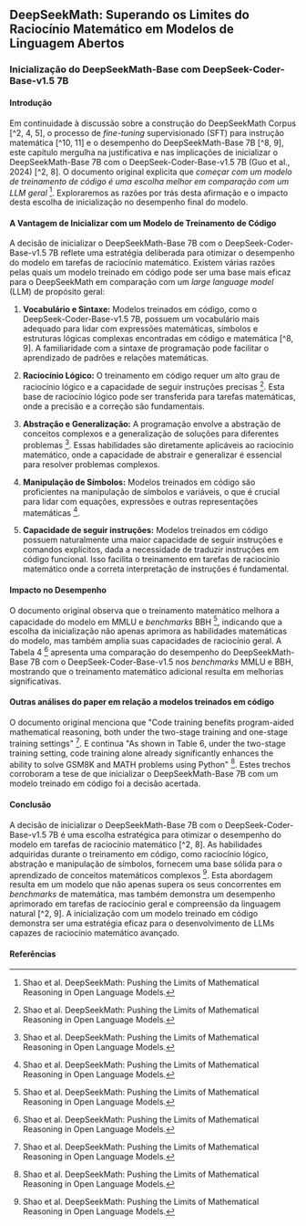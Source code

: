 ## DeepSeekMath: Superando os Limites do Raciocínio Matemático em Modelos de Linguagem Abertos

### Inicialização do DeepSeekMath-Base com DeepSeek-Coder-Base-v1.5 7B

#### Introdução

Em continuidade à discussão sobre a construção do DeepSeekMath Corpus [^2, 4, 5], o processo de *fine-tuning* supervisionado (SFT) para instrução matemática [^10, 11] e o desempenho do DeepSeekMath-Base 7B [^8, 9], este capítulo mergulha na justificativa e nas implicações de inicializar o DeepSeekMath-Base 7B com o DeepSeek-Coder-Base-v1.5 7B (Guo et al., 2024) [^2, 8]. O documento original explicita que *começar com um modelo de treinamento de código é uma escolha melhor em comparação com um LLM geral* [^2]. Exploraremos as razões por trás desta afirmação e o impacto desta escolha de inicialização no desempenho final do modelo.

#### A Vantagem de Inicializar com um Modelo de Treinamento de Código

A decisão de inicializar o DeepSeekMath-Base 7B com o DeepSeek-Coder-Base-v1.5 7B reflete uma estratégia deliberada para otimizar o desempenho do modelo em tarefas de raciocínio matemático. Existem várias razões pelas quais um modelo treinado em código pode ser uma base mais eficaz para o DeepSeekMath em comparação com um *large language model* (LLM) de propósito geral:

1.  **Vocabulário e Sintaxe:** Modelos treinados em código, como o DeepSeek-Coder-Base-v1.5 7B, possuem um vocabulário mais adequado para lidar com expressões matemáticas, símbolos e estruturas lógicas complexas encontradas em código e matemática [^8, 9]. A familiaridade com a sintaxe de programação pode facilitar o aprendizado de padrões e relações matemáticas.

2.  **Raciocínio Lógico:** O treinamento em código requer um alto grau de raciocínio lógico e a capacidade de seguir instruções precisas [^9]. Esta base de raciocínio lógico pode ser transferida para tarefas matemáticas, onde a precisão e a correção são fundamentais.

3.  **Abstração e Generalização:** A programação envolve a abstração de conceitos complexos e a generalização de soluções para diferentes problemas [^8]. Essas habilidades são diretamente aplicáveis ao raciocínio matemático, onde a capacidade de abstrair e generalizar é essencial para resolver problemas complexos.

4.  **Manipulação de Símbolos:** Modelos treinados em código são proficientes na manipulação de símbolos e variáveis, o que é crucial para lidar com equações, expressões e outras representações matemáticas [^9].

5. **Capacidade de seguir instruções:** Modelos treinados em código possuem naturalmente uma maior capacidade de seguir instruções e comandos explícitos, dada a necessidade de traduzir instruções em código funcional. Isso facilita o treinamento em tarefas de raciocínio matemático onde a correta interpretação de instruções é fundamental.

#### Impacto no Desempenho

O documento original observa que o treinamento matemático melhora a capacidade do modelo em MMLU e *benchmarks* BBH [^2], indicando que a escolha da inicialização não apenas aprimora as habilidades matemáticas do modelo, mas também amplia suas capacidades de raciocínio geral. A Tabela 4 [^9] apresenta uma comparação do desempenho do DeepSeekMath-Base 7B com o DeepSeek-Coder-Base-v1.5 nos *benchmarks* MMLU e BBH, mostrando que o treinamento matemático adicional resulta em melhorias significativas.

#### Outras análises do paper em relação a modelos treinados em código

O documento original menciona que "Code training benefits program-aided mathematical reasoning, both under the two-stage training and one-stage training settings" [^16]. E continua "As shown in Table 6, under the two-stage training setting, code training alone already significantly enhances the ability to solve GSM8K and MATH problems using Python" [^16]. Estes trechos corroboram a tese de que inicializar o DeepSeekMath-Base 7B com um modelo treinado em código foi a decisão acertada.

#### Conclusão

A decisão de inicializar o DeepSeekMath-Base 7B com o DeepSeek-Coder-Base-v1.5 7B é uma escolha estratégica para otimizar o desempenho do modelo em tarefas de raciocínio matemático [^2, 8]. As habilidades adquiridas durante o treinamento em código, como raciocínio lógico, abstração e manipulação de símbolos, fornecem uma base sólida para o aprendizado de conceitos matemáticos complexos [^9]. Esta abordagem resulta em um modelo que não apenas supera os seus concorrentes em *benchmarks* de matemática, mas também demonstra um desempenho aprimorado em tarefas de raciocínio geral e compreensão da linguagem natural [^2, 9]. A inicialização com um modelo treinado em código demonstra ser uma estratégia eficaz para o desenvolvimento de LLMs capazes de raciocínio matemático avançado.

#### Referências
[^2]: Shao et al. DeepSeekMath: Pushing the Limits of Mathematical Reasoning in Open Language Models.
[^4]: Shao et al. DeepSeekMath: Pushing the Limits of Mathematical Reasoning in Open Language Models.
[^5]: Shao et al. DeepSeekMath: Pushing the Limits of Mathematical Reasoning in Open Language Models.
[^8]: Shao et al. DeepSeekMath: Pushing the Limits of Mathematical Reasoning in Open Language Models.
[^9]: Shao et al. DeepSeekMath: Pushing the Limits of Mathematical Reasoning in Open Language Models.
[^10]: Shao et al. DeepSeekMath: Pushing the Limits of Mathematical Reasoning in Open Language Models.
[^11]: Shao et al. DeepSeekMath: Pushing the Limits of Mathematical Reasoning in Open Language Models.
[^16]: Shao et al. DeepSeekMath: Pushing the Limits of Mathematical Reasoning in Open Language Models.
<!-- END -->